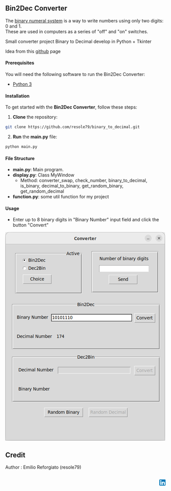 ## Bin2Dec Converter       

The [binary numeral system](https://simple.wikipedia.org/wiki/Binary_number) is a way to write numbers using only two digits: 0 and 1.       
These are used in computers as a series of "off" and "on" switches.     

Small converter project Binary to Decimal develop in Python + Tkinter      

Idea from this [github](https://github.com/florinpop17/app-ideas/blob/master/Projects/1-Beginner/Bin2Dec-App.md) page



#### Prerequisites
You will need the following software to run the Bin2Dec Converter:
 - [Python 3](https://www.python.org/downloads/)


#### Installation
To get started with the **Bin2Dec Converter**, follow these steps:

1. **Clone** the repository:

```sh
git clone https://github.com/resole79/binary_to_decimal.git
```

2. **Run** the **main.py** file:

```sh
python main.py
```

#### File Structure   
 - **main.py**: Main program.
 - **display.py**: Class MyWindow       
 	- Method: converter_swap, check_number, binary_to_decimal, is_binary, decimal_to_binary, get_random_binary, get_random_decimal
 - **function.py**: some util function for my project


#### **Usage**

- Enter up to 8 binary digits in "Binary Number" input field and click the button "Convert"

![Bin2Dec Converter](./image/binary_to_decimal_0.png)



## **Credit**

Author : Emilio Reforgiato (resole79)

##
<p align="right"><a href="https://www.linkedin.com/in/emilio-reforgiato/" target=”_blank” ><img src="./image/in_logo.png" /></a></p>

